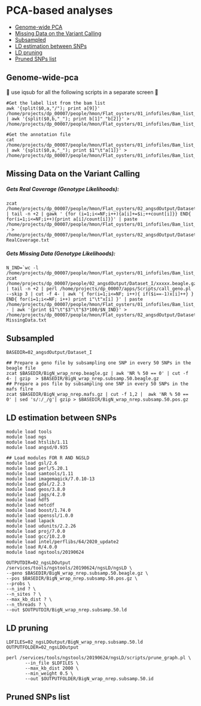 PCA-based analyses
================

  - [Genome-wide PCA](#genome-wide-pca)
   - [Missing Data on the Variant Calling](#Missing-Data-on-the-Variant-Calling)
   - [Subsampled](#subsampled)
   - [LD estimation between SNPs](#LD-estimation-between-SNPs)
   - [LD pruning](#LD-pruning)
   - [Pruned SNPs list](#Pruned-SNPs-list)

## Genome-wide-pca
:oyster:    use iqsub for all the following scripts in a separate screen   :oyster:

```
#Get the label list from the bam list
awk '{split($0,a,"/"); print a[9]}' /home/projects/dp_00007/people/hmon/Flat_oysters/01_infofiles/Bam_list_13dec21 | awk '{split($0,b,"_"); print b[1]"_"b[2]}' > /home/projects/dp_00007/people/hmon/Flat_oysters/01_infofiles/Bam_list_13dec21.labels
```
```
#Get the annotation file 
cat /home/projects/dp_00007/people/hmon/Flat_oysters/01_infofiles/Bam_list_13dec21.labels | awk '{split($0,a,"_"); print $1"\t"a[1]}' > /home/projects/dp_00007/people/hmon/Flat_oysters/01_infofiles/Bam_list_13dec21.annot
```
## Missing Data on the Variant Calling
##### Gets Real Coverage (_Genotype Likelihoods_):
```
zcat /home/projects/dp_00007/people/hmon/Flat_oysters/02_angsdOutput/Dataset_I/xxxx.counts.gz | tail -n +2 | gawk ' {for (i=1;i<=NF;i++){a[i]+=$i;++count[i]}} END{ for(i=1;i<=NF;i++){print a[i]/count[i]}}' | paste /home/projects/dp_00007/people/hmon/Flat_oysters/01_infofiles/Bam_list_13dec21.labels - > /home/projects/dp_00007/people/hmon/Flat_oysters/02_angsdOutput/Dataset_I/xxxx.GL-RealCoverage.txt
```
##### Gets Missing Data (_Genotype Likelihoods_):
```
N_IND=`wc -l /home/projects/dp_00007/people/hmon/Flat_oysters/01_infofiles/Bam_list_13dec21.labels`
zcat /home/projects/dp_00007/people/02_angsdOutput/Dataset_I/xxxxx.beagle.gz | tail -n +2 | perl /home/projects/dp_00007/apps/Scripts/call_geno.pl --skip 3 | cut -f 4- | awk '{ for(i=1;i<=NF; i++){ if($i==-1)x[i]++} } END{ for(i=1;i<=NF; i++) print i"\t"x[i] }' | paste /home/projects/dp_00007/people/hmon/Flat_oysters/01_infofiles/Bam_list_13dec21.labels - | awk '{print $1"\t"$3"\t"$3*100/$N_IND}' > /home/projects/dp_00007/people/hmon/Flat_oysters/02_angsdOutput/Dataset_I/xxxxx.GL-MissingData.txt
``` 
## Subsampled
``` 
BASEDIR=02_angsdOutput/Dataset_I

## Prepare a geno file by subsampling one SNP in every 50 SNPs in the beagle file
zcat $BASEDIR/BigN_wrap_nrep.beagle.gz | awk 'NR % 50 == 0' | cut -f 4- | gzip  > $BASEDIR/BigN_wrap_nrep.subsamp.50.beagle.gz
## Prepare a pos file by subsampling one SNP in every 50 SNPs in the mafs filre
zcat $BASEDIR/BigN_wrap_nrep.mafs.gz | cut -f 1,2 |  awk 'NR % 50 == 0' | sed 's/:/_/g'| gzip > $BASEDIR/BigN_wrap_nrep.subsamp.50.pos.gz
``` 


## LD estimation between SNPs
```
module load tools
module load ngs
module load htslib/1.11
module load angsd/0.935
```
```
## Load modules FOR R AND NGSLD
module load gsl/2.6
module load perl/5.20.1
module load samtools/1.11
module load imagemagick/7.0.10-13
module load gdal/2.2.3
module load geos/3.8.0
module load jags/4.2.0
module load hdf5
module load netcdf
module load boost/1.74.0
module load openssl/1.0.0
module load lapack
module load udunits/2.2.26
module load proj/7.0.0
module load gcc/10.2.0
module load intel/perflibs/64/2020_update2
module load R/4.0.0
module load ngstools/20190624
```
```
OUTPUTDIR=02_ngsLDOutput
/services/tools/ngstools/20190624/ngsLD/ngsLD \
--geno $BASEDIR/BigN_wrap_nrep.subsamp.50.beagle.gz \
--pos $BASEDIR/BigN_wrap_nrep.subsamp.50.pos.gz \
--probs \
--n_ind ? \
--n_sites ? \
--max_kb_dist ? \
--n_threads ? \
--out $OUTPUTDIR/BigN_wrap_nrep.subsamp.50.ld
```
## LD pruning
```
LDFILES=02_ngsLDOutput/BigN_wrap_nrep.subsamp.50.ld
OUTPUTFOLDER=02_ngsLDOutput
```
```
perl /services/tools/ngstools/20190624/ngsLD/scripts/prune_graph.pl \
       --in_file $LDFILES \
       --max_kb_dist 2000 \
       --min_weight 0.5 \
       --out $OUTPUTFOLDER/BigN_wrap_nrep.subsamp.50.id
```

## Pruned SNPs list

